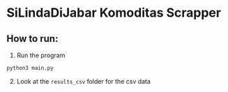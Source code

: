 # SiLindaDiJabar Komoditas Scrapper
## How to run:
1. Run the program
```sh
python3 main.py
```
2. Look at the `results_csv` folder for the csv data

